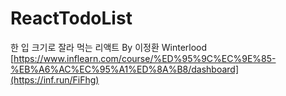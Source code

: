 # ReactTodoList
한 입 크기로 잘라 먹는 리액트 
By 이정환 Winterlood
[https://www.inflearn.com/course/%ED%95%9C%EC%9E%85-%EB%A6%AC%EC%95%A1%ED%8A%B8/dashboard](https://inf.run/FiFhg)
